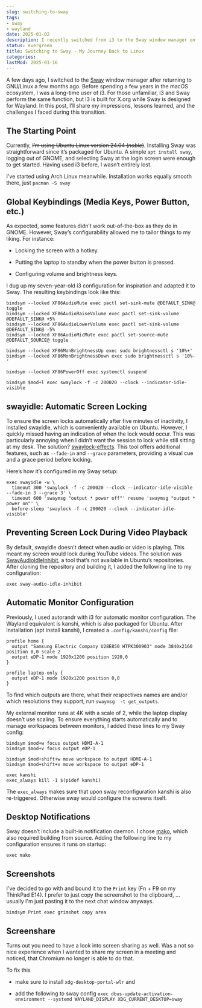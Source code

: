 ```yaml
---
slug: switching-to-sway
tags:
- sway
- wayland
date: 2025-01-02
description: I recently switched from i3 to the Sway window manager on Ubuntu Linux 24.04, exploring its flexibility and learning to configure it for my needs. I customized keybindings, set up tools like swayidle and swaylock-effects for screen locking, and used kanshi for monitor management and mako for notifications. While it required more manual effort than GNOME or macOS, the result is a highly personalized and functional setup.
status: evergreen
title: Switching to Sway - My Journey Back to Linux
categories:
lastMod: 2025-01-16
---
```

A few days ago, I switched to the [Sway](https://swaywm.org/) window manager after returning to GNU/Linux a few months ago. Before spending a few years in the macOS ecosystem, I was a long-time user of i3. For those unfamiliar, i3 and Sway perform the same function, but i3 is built for X.org while Sway is designed for Wayland. In this post, I’ll share my impressions, lessons learned, and the challenges I faced during this transition.

## The Starting Point

Currently, ~~I’m using Ubuntu Linux version 24.04 (*noble*)~~. Installing Sway was straightforward since it’s packaged for Ubuntu. A simple `apt install sway`, logging out of GNOME, and selecting Sway at the login screen were enough to get started. Having used i3 before, I wasn’t entirely lost.

I've started using Arch Linux meanwhile. Installation works equally smooth there, just `pacman -S sway`

## Global Keybindings (Media Keys, Power Button, etc.)

As expected, some features didn’t work out-of-the-box as they do in GNOME. However, Sway’s configurability allowed me to tailor things to my liking. For instance:

  + Locking the screen with a hotkey.

  + Putting the laptop to standby when the power button is pressed.

  + Configuring volume and brightness keys.

I dug up my seven-year-old i3 configuration for inspiration and adapted it to Sway. The resulting keybindings look like this:

```
bindsym --locked XF86AudioMute exec pactl set-sink-mute @DEFAULT_SINK@ toggle
bindsym --locked XF86AudioRaiseVolume exec pactl set-sink-volume @DEFAULT_SINK@ +5%
bindsym --locked XF86AudioLowerVolume exec pactl set-sink-volume @DEFAULT_SINK@ -5%
bindsym --locked XF86AudioMicMute exec pactl set-source-mute @DEFAULT_SOURCE@ toggle

bindsym --locked XF86MonBrightnessUp exec sudo brightnessctl s '10%+'
bindsym --locked XF86MonBrightnessDown exec sudo brightnessctl s '10%-'

bindsym --locked XF86PowerOff exec systemctl suspend

bindsym $mod+l exec swaylock -f -c 200020 --clock --indicator-idle-visible
```

## swayidle: Automatic Screen Locking

To ensure the screen locks automatically after five minutes of inactivity, I installed swayidle, which is conveniently available on Ubuntu. However, I quickly missed having an indication of when the lock would occur. This was particularly annoying when I didn’t want the session to lock while still sitting at my desk. The solution? [swaylock-effects](https://github.com/mortie/swaylock-effects). This tool offers additional features, such as `--fade-in` and `--grace` parameters, providing a visual cue and a grace period before locking.

Here’s how it’s configured in my Sway setup:

```
exec swayidle -w \
  timeout 300 'swaylock -f -c 200020 --clock --indicator-idle-visible --fade-in 3 --grace 3' \
  timeout 600 'swaymsg "output * power off"' resume 'swaymsg "output * power on"' \
  before-sleep 'swaylock -f -c 200020 --clock --indicator-idle-visible'
```

## Preventing Screen Lock During Video Playback

By default, swayidle doesn’t detect when audio or video is playing. This meant my screen would lock during YouTube videos. The solution was [SwayAudioIdleInhibit](https://github.com/ErikReider/SwayAudioIdleInhibit), a tool that’s not available in Ubuntu’s repositories. After cloning the repository and building it, I added the following line to my configuration:

```
exec sway-audio-idle-inhibit
```

## Automatic Monitor Configuration

Previously, I used autorandr with i3 for automatic monitor configuration. The Wayland equivalent is kanshi, which is also packaged for Ubuntu. After installation (apt install kanshi), I created a `.config/kanshi/config` file:

```
profile home {
  output "Samsung Electric Company U28E850 HTPK300903" mode 3840x2160 position 0,0 scale 2
  output eDP-1 mode 1920x1200 position 1920,0
}

profile laptop-only {
  output eDP-1 mode 1920x1200 position 0,0
}
```

To find which outputs are there, what their respectives names are and/or which resolutions they support, run `swaymsg  -t get_outputs`.

My external monitor runs at 4K with a scale of 2, while the laptop display doesn’t use scaling. To ensure everything starts automatically and to manage workspaces between monitors, I added these lines to my Sway config:

```sway
bindsym $mod+w focus output HDMI-A-1
bindsym $mod+v focus output eDP-1

bindsym $mod+shift+w move workspace to output HDMI-A-1
bindsym $mod+shift+v move workspace to output eDP-1

exec kanshi
exec_always kill -1 $(pidof kanshi)
```

The `exec_always` makes sure that upon sway reconfiguration kanshi is also re-triggered. Otherwise sway would configure the screens itself.

## Desktop Notifications

Sway doesn’t include a built-in notification daemon. I chose [mako](https://github.com/emersion/mako), which also required building from source. Adding the following line to my configuration ensures it runs on startup:

```
exec mako
```

## Screenshots

I've decided to go with and bound it to the `Print` key (Fn + F9 on my ThinkPad E14). I prefer to just copy the screenshot to the clipboard, ... usually I'm just pasting it to the next chat window anyways.

```
bindsym Print exec grimshot copy area
```

## Screenshare

Turns out you need to have a look into screen sharing as well. Was a not so nice experience when I wanted to share my screen in a meeting and noticed, that Chromium no longer is able to do that.

To fix this

  + make sure to install `xdg-desktop-portal-wlr` and

  + add the following to sway config `exec dbus-update-activation-environment --systemd WAYLAND_DISPLAY XDG_CURRENT_DESKTOP=sway`
